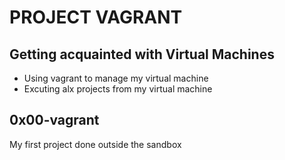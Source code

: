 # PROJECT VAGRANT
## Getting acquainted with Virtual Machines
- Using vagrant to manage my virtual machine 
- Excuting alx projects from my virtual machine
## 0x00-vagrant
My first project done outside the sandbox 
